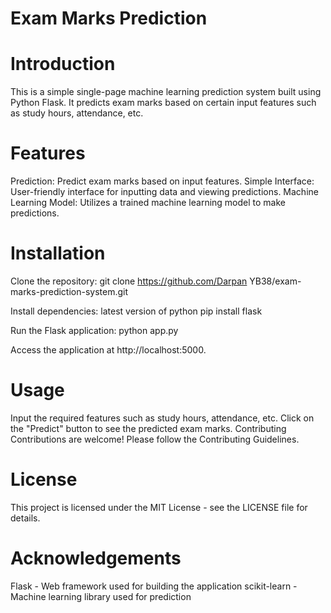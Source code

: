 # Exam Marks Prediction
# Introduction
This is a simple single-page machine learning prediction system built using Python Flask. It predicts exam marks based on certain input features such as study hours, attendance, etc.

# Features
Prediction: Predict exam marks based on input features.
Simple Interface: User-friendly interface for inputting data and viewing predictions.
Machine Learning Model: Utilizes a trained machine learning model to make predictions.
# Installation
Clone the repository:
git clone https://github.com/Darpan YB38/exam-marks-prediction-system.git

Install dependencies:
latest version of python
pip install flask

Run the Flask application:
python app.py

Access the application at http://localhost:5000.

# Usage
Input the required features such as study hours, attendance, etc.
Click on the "Predict" button to see the predicted exam marks.
Contributing
Contributions are welcome! Please follow the Contributing Guidelines.

# License
This project is licensed under the MIT License - see the LICENSE file for details.

# Acknowledgements
Flask - Web framework used for building the application
scikit-learn - Machine learning library used for prediction
